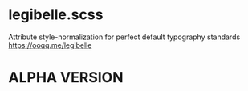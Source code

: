 # legibelle.scss

 Attribute style-normalization for perfect default typography standards https://ooqq.me/legibelle

# ALPHA VERSION
